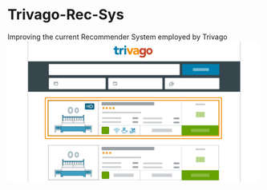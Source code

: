 # Trivago-Rec-Sys
Improving the current Recommender System employed by Trivago
![](/images/trivago-photo.jpg)
